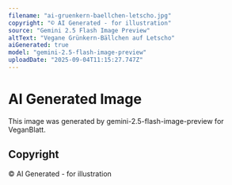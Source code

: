 ```yaml
---
filename: "ai-gruenkern-baellchen-letscho.jpg"
copyright: "© AI Generated - for illustration"
source: "Gemini 2.5 Flash Image Preview"
altText: "Vegane Grünkern-Bällchen auf Letscho"
aiGenerated: true
model: "gemini-2.5-flash-image-preview"
uploadDate: "2025-09-04T11:15:27.747Z"
---
```


# AI Generated Image

This image was generated by gemini-2.5-flash-image-preview for VeganBlatt.

## Copyright
© AI Generated - for illustration
